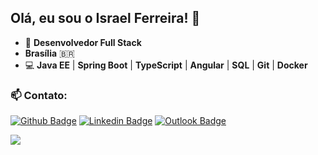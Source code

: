 ## Olá, eu sou o Israel Ferreira! 👋

- :man: **Desenvolvedor Full Stack**
- **Brasília** :brazil:
- :computer: **Java EE** | **Spring Boot** | **TypeScript** | **Angular** | **SQL** | **Git** | **Docker**


### :mailbox: Contato:
[![Github Badge](https://img.shields.io/badge/-GitHub-000?style=flat-square&logo=Github&logoColor=white&link=https://github.com/israelferreira)](https://github.com/israelferreira) [![Linkedin Badge](https://img.shields.io/badge/-LinkedIn-blue?style=flat-square&logo=Linkedin&logoColor=white&link=https://www.linkedin.com/in/israel-ferreira-filho/)](https://www.linkedin.com/in/israel-ferreira-filho/) [![Outlook Badge](https://img.shields.io/badge/email--000?style=social&logo=microsoft-outlook&logoColor=0078d4&link=mailto:israelferreira5@outlook.com)](mailto:israelferreira5@outlook.com)

<p align="left">
  <img align="left" src="https://github-readme-stats.vercel.app/api/?username=israelferreira&show_icons=true&count_private=true&include_all_commits=true&theme=dracula&title_color=(#2dde16)" />
</p>
